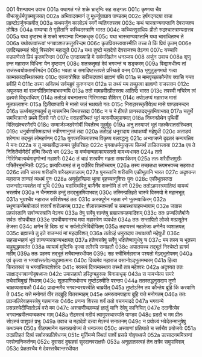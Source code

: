 001	वैशम्पायन उवाच
001a	यथागतं गते शक्रे भ्रातृभिः सह सङ्गतः
001c	कृष्णया चैव बीभत्सुर्धर्मपुत्रमपूजयत्
002a	अभिवादयमानं तु मूर्ध्न्युपाघ्राय पाण्डवम्
002c	हर्षगद्गदया वाचा प्रहृष्टोऽर्जुनमब्रवीत्
003a	कथमर्जुन कालोऽयं स्वर्गे व्यतिगतस्तव
003c	कथं चास्त्राण्यवाप्तानि देवराजश्च तोषितः
004a	सम्यग्वा ते गृहीतानि कच्चिदस्त्राणि भारत
004c	कच्चित्सुराधिपः प्रीतो रुद्रश्चास्त्राण्यदात्तव
005a	यथा दृष्टश्च ते शक्रो भगवान्वा पिनाकधृक्
005c	यथा चास्त्राण्यवाप्तानि यथा चाराधितश्च ते
006a	यथोक्तवांस्त्वां भगवाञ्शतक्रतुररिन्दम
006c	कृतप्रियस्त्वयास्मीति तच्च ते किं प्रियं कृतम्
006e	एतदिच्छाम्यहं श्रोतुं विस्तरेण महाद्युते
007a	यथा तुष्टो महादेवो देवराजश्च तेऽनघ
007c	यच्चापि वज्रपाणेस्ते प्रियं कृतमरिन्दम
007e	एतदाख्याहि मे सर्वमखिलेन धनञ्जय
008	अर्जुन उवाच
008a	शृणु हन्त महाराज विधिना येन दृष्टवान्
008c	शतक्रतुमहं देवं भगवन्तं च शङ्करम्
009a	विद्यामधीत्य तां राजंस्त्वयोक्तामरिमर्दन
009c	भवता च समादिष्टस्तपसे प्रस्थितो वनम्
010a	भृगुतुङ्गमथो गत्वा काम्यकादास्थितस्तपः
010c	एकरात्रोषितः कञ्चिदपश्यं ब्राह्मणं पथि
011a	स मामपृच्छत्कौन्तेय क्वासि गन्ता ब्रवीहि मे
011c	तस्मा अवितथं सर्वमब्रुवं कुरुनन्दन
012a	स तथ्यं मम तच्छ्रुत्वा ब्राह्मणो राजसत्तम
012c	अपूजयत मां राजन्प्रीतिमांश्चाभवन्मयि
013a	ततो मामब्रवीत्प्रीतस्तप आतिष्ठ भारत
013c	तपस्वी नचिरेण त्वं द्रक्ष्यसे विबुधाधिपम्
014a	ततोऽहं वचनात्तस्य गिरिमारुह्य शैशिरम्
014c	तपोऽतप्यं महाराज मासं मूलफलाशनः
015a	द्वितीयश्चापि मे मासो जलं भक्षयतो गतः
015c	निराहारस्तृतीयेऽथ मासे पाण्डवनन्दन
016a	ऊर्ध्वबाहुश्चतुर्थं तु मासमस्मि स्थितस्तदा
016c	न च मे हीयते प्राणस्तदद्भुतमिवाभवत्
017a	चतुर्थे समभिक्रान्ते प्रथमे दिवसे गते
017c	वराहसंस्थितं भूतं मत्समीपमुपागमत्
018a	निघ्नन्प्रोथेन पृथिवीं विलिखंश्चरणैरपि
018c	सम्मार्जञ्जठरेणोर्वीं विवर्तंश्च मुहुर्मुहुः
019a	अनु तस्यापरं भूतं महत्कैरातसंस्थितम्
019c	धनुर्बाणासिमत्प्राप्तं स्त्रीगणानुगतं तदा
020a	ततोऽहं धनुरादाय तथाक्षय्यौ महेषुधी
020c	अताडयं शरेणाथ तद्भूतं लोमहर्षणम्
021a	युगपत्तत्किरातश्च विकृष्य बलवद्धनुः
021c	अभ्याजघ्ने दृढतरं कम्पयन्निव मे मनः
022a	स तु मामब्रवीद्राजन्मम पूर्वपरिग्रहः
022c	मृगयाधर्ममुत्सृज्य किमर्थं ताडितस्त्वया
023a	एष ते निशितैर्बाणैर्दर्पं हन्मि स्थिरो भव
023c	स वर्ष्मवान्महाकायस्ततो मामभ्यधावत
024a	ततो गिरिमिवात्यर्थमावृणोन्मां महाशरैः
024c	तं चाहं शरवर्षेण महता समवाकिरम्
025a	ततः शरैर्दीप्तमुखैः पत्रितैरनुमन्त्रितैः
025c	प्रत्यविध्यमहं तं तु वज्रैरिव शिलोच्चयम्
026a	तस्य तच्छतधा रूपमभवच्च सहस्रधा
026c	तानि चास्य शरीराणि शरैरहमताडयम्
027a	पुनस्तानि शरीराणि एकीभूतानि भारत
027c	अदृश्यन्त महाराज तान्यहं व्यधमं पुनः
028a	अणुर्बृहच्छिरा भूत्वा बृहच्चाणुशिराः पुनः
028c	एकीभूतस्तदा राजन्सोऽभ्यवर्तत मां युधि
029a	यदाभिभवितुं बाणैर्नैव शक्नोमि तं रणे
029c	ततोऽहमस्त्रमातिष्ठं वायव्यं भरतर्षभ
030a	न चैनमशकं हन्तुं तदद्भुतमिवाभवत्
030c	तस्मिन्प्रतिहते चास्त्रे विस्मयो मे महानभूत्
031a	भूयश्चैव महाराज सविशेषमहं ततः
031c	अस्त्रपूगेन महता रणे भूतमवाकिरम्
032a	स्थूणाकर्णमयोजालं शरवर्षं शरोल्बणम्
032c	शैलास्त्रमश्मवर्षं च समास्थायाहमभ्ययाम्
032e	जग्रास प्रहसंस्तानि सर्वाण्यस्त्राणि मेऽनघ
033a	तेषु सर्वेषु शान्तेषु ब्रह्मास्त्रमहमादिशम्
033c	ततः प्रज्वलितैर्बाणैः सर्वतः सोपचीयत
033e	उपचीयमानश्च मया महास्त्रेण व्यवर्धत
034a	ततः सन्तापितो लोको मत्प्रसूतेन तेजसा
034c	क्षणेन हि दिशः खं च सर्वतोऽभिविदीपितम्
035a	तदप्यस्त्रं महातेजाः क्षणेनैव व्यशातयत्
035c	ब्रह्मास्त्रे तु हते राजन्भयं मां महदाविशत्
036a	ततोऽहं धनुरादाय तथाक्षय्यौ महेषुधी
036c	सहसाभ्यहनं भूतं तान्यप्यस्त्राण्यभक्षयत्
037a	हतेष्वस्त्रेषु सर्वेषु भक्षितेष्वायुधेषु च
037c	मम तस्य च भूतस्य बाहुयुद्धमवर्तत
038a	व्यायामं मुष्टिभिः कृत्वा तलैरपि समाहतौ
038c	अपातयच्च तद्भूतं निश्चेष्टो ह्यगमं महीम्
039a	ततः प्रहस्य तद्भूतं तत्रैवान्तरधीयत
039c	सह स्त्रीभिर्महाराज पश्यतो मेऽद्भुतोपमम्
040a	एवं कृत्वा स भगवांस्ततोऽन्यद्रूपमात्मनः
040c	दिव्यमेव महाराज वसानोऽद्भुतमम्बरम्
041a	हित्वा किरातरूपं च भगवांस्त्रिदशेश्वरः
041c	स्वरूपं दिव्यमास्थाय तस्थौ तत्र महेश्वरः
042a	अदृश्यत ततः साक्षाद्भगवान्गोवृषध्वजः
042c	उमासहायो हरिदृग्बहुरूपः पिनाकधृक्
043a	स मामभ्येत्य समरे तथैवाभिमुखं स्थितम्
043c	शूलपाणिरथोवाच तुष्टोऽस्मीति परन्तप
044a	ततस्तद्धनुरादाय तूणौ चाक्षय्यसायकौ
044c	प्रादान्ममैव भगवान्वरयस्वेति चाब्रवीत्
045a	तुष्टोऽस्मि तव कौन्तेय ब्रूहि किं करवाणि ते
045c	यत्ते मनोगतं वीर तद्ब्रूहि वितराम्यहम्
045e	अमरत्वमपाहाय ब्रूहि यत्ते मनोगतम्
046a	ततः प्राञ्जलिरेवाहमस्त्रेषु गतमानसः
046c	प्रणम्य शिरसा शर्वं ततो वचनमाददे
047a	भगवान्मे प्रसन्नश्चेदीप्सितोऽयं वरो मम
047c	अस्त्राणीच्छाम्यहं ज्ञातुं यानि देवेषु कानिचित्
047e	ददानीत्येव भगवानब्रवीत्त्र्यम्बकश्च माम्
048a	रौद्रमस्त्रं मदीयं त्वामुपस्थास्यति पाण्डव
048c	प्रददौ च मम प्रीतः सोऽस्त्रं पाशुपतं प्रभुः
049a	उवाच च महादेवो दत्त्वा मेऽस्त्रं सनातनम्
049c	न प्रयोज्यं भवेदेतन्मानुषेषु कथञ्चन
050a	पीड्यमानेन बलवत्प्रयोज्यं ते धनञ्जय
050c	अस्त्राणां प्रतिघाते च सर्वथैव प्रयोजयेः
051a	तदप्रतिहतं दिव्यं सर्वास्त्रप्रतिषेधनम्
051c	मूर्तिमन्मे स्थितं पार्श्वे प्रसन्ने गोवृषध्वजे
052a	उत्सादनममित्राणां परसेनानिकर्तनम्
052c	दुरासदं दुष्प्रहसं सुरदानवराक्षसैः
053a	अनुज्ञातस्त्वहं तेन तत्रैव समुपाविशम्
053c	प्रेक्षतश्चैव मे देवस्तत्रैवान्तरधीयत
